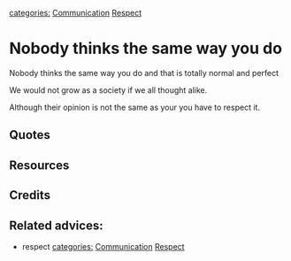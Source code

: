 [categories:](../categories/index.md) [Communication](../categories/Communication.md) [Respect](../categories/Respect.md)
# Nobody thinks the same way you do

Nobody thinks the same way you do and that is totally normal and perfect

We would not grow as a society if we all thought alike.

Although their opinion is not the same as your you have to respect it.

## Quotes

## Resources

## Credits

## Related advices:

- respect
[categories:](../categories/index.md) [Communication](../categories/Communication.md) [Respect](../categories/Respect.md)